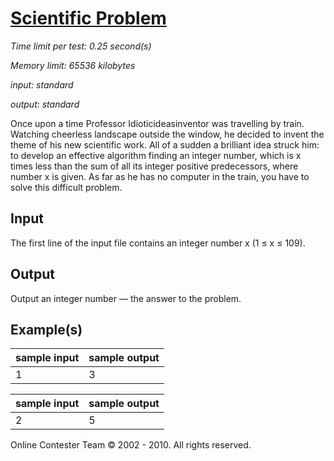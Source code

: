 # [Scientific Problem](http://acm.sgu.ru/problem.php?contest=0&problem=403)

_Time limit per test: 0.25 second(s)_

_Memory limit: 65536 kilobytes_

_input: standard_

_output: standard_



Once upon a time Professor Idioticideasinventor was travelling by train. Watching cheerless landscape outside the window, he decided to invent the theme of his new scientific work. All of a sudden a brilliant idea struck him: to develop an effective algorithm finding an integer number, which is x times less than the sum of all its integer positive predecessors, where number x is given. As far as he has no computer in the train, you have to solve this difficult problem.

## Input
The first line of the input file contains an integer number x (1 ≤ x ≤ 109).

## Output
Output an integer number — the answer to the problem.

## Example(s)

| sample input | sample output |
|:-------------|:--------------|
| 1            | 3             |


| sample input | sample output |
|:-------------|:--------------|
| 2            | 5             |


Online Contester Team © 2002 - 2010. All rights reserved.
